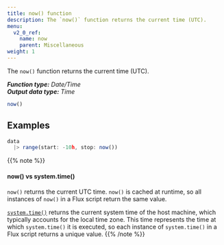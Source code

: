 ```yaml
---
title: now() function
description: The `now()` function returns the current time (UTC).
menu:
  v2_0_ref:
    name: now
    parent: Miscellaneous
weight: 1
---
```


The `now()` function returns the current time (UTC).

_**Function type:** Date/Time_  
_**Output data type:** Time_

```js
now()
```

## Examples
```js
data
  |> range(start: -10h, stop: now())
```

{{% note %}}
#### now() vs system.time()
`now()` returns the current UTC time.
`now()` is cached at runtime, so all instances of `now()` in a Flux script
return the same value.

[`system.time()`](/flux/v0.50/stdlib/system/time/) returns the current
system time of the host machine, which typically accounts for the local time zone.
This time represents the time at which `system.time()` it is executed, so each
instance of `system.time()` in a Flux script returns a unique value.
{{% /note %}}
